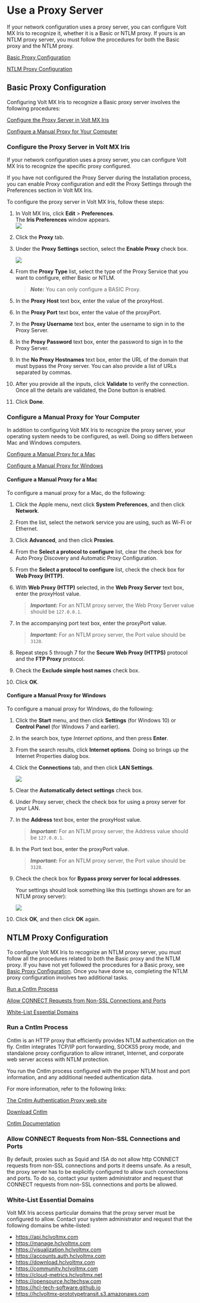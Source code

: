                           


Use a Proxy Server
==================

If your network configuration uses a proxy server, you can configure Volt MX Iris to recognize it, whether it is a Basic or NTLM proxy. If yours is an NTLM proxy server, you must follow the procedures for both the Basic proxy and the NTLM proxy.

[Basic Proxy Configuration](#basic-proxy-configuration)

[NTLM Proxy Configuration](#ntlm-proxy-configuration)

Basic Proxy Configuration
-------------------------

Configuring Volt MX Iris to recognize a Basic proxy server involves the following procedures:

[Configure the Proxy Server in Volt MX Iris](#configure-the-proxy-server-in)

[Configure a Manual Proxy for Your Computer](#configure-a-manual-proxy-for-your-computer)

### Configure the Proxy Server in Volt MX Iris

If your network configuration uses a proxy server, you can configure Volt MX Iris to recognize the specific proxy configured.

If you have not configured the Proxy Server during the Installation process, you can enable Proxy configuration and edit the Proxy Settings through the Preferences section in Volt MX Iris.

To configure the proxy server in Volt MX Iris, follow these steps:

1.  In Volt MX Iris, click **Edit** > **Preferences**.  
    The **Iris Preferences** window appears.  
    ![](Resources/Images/Preference_Option_248x319.png)
2.  Click the **Proxy** tab.
3.  Under the **Proxy Settings** section, select the **Enable Proxy** check box.  
      
    ![](Resources/Images/Proxy_Prefer.png)
4.  From the **Proxy Type** list, select the type of the Proxy Service that you want to configure, either Basic or NTLM.
    
    > **_Note:_** You can only configure a BASIC Proxy.
    
5.  In the **Proxy Host** text box, enter the value of the proxyHost.
6.  In the **Proxy Port** text box, enter the value of the proxyPort.
7.  In the **Proxy Username** text box, enter the username to sign in to the Proxy Server.
8.  In the **Proxy Password** text box, enter the password to sign in to the Proxy Server.
9.  In the **No Proxy Hostnames** text box, enter the URL of the domain that must bypass the Proxy server. You can also provide a list of URLs separated by commas.
10.  After you provide all the inputs, click **Validate** to verify the connection.  
    Once all the details are validated, the Done button is enabled.
11.  Click **Done**.

### Configure a Manual Proxy for Your Computer

In addition to configuring Volt MX Iris to recognize the proxy server, your operating system needs to be configured, as well. Doing so differs between Mac and Windows computers.

[Configure a Manual Proxy for a Mac](#configure-a-manual-proxy-for-a-mac)

[Configure a Manual Proxy for Windows](#configure-a-manual-proxy-for-windows)

#### Configure a Manual Proxy for a Mac

To configure a manual proxy for a Mac, do the following:

1.  Click the Apple menu, next click **System Preferences**, and
    then click **Network**.
2.  From the list, select the network service you are using, such as
     Wi-Fi or Ethernet.
3.  Click **Advanced**, and then click **Proxies**.
4.  From the **Select a protocol to configure** list, clear the
    check box for Auto Proxy Discovery and Automatic Proxy Configuration.
5.  From the **Select a protocol to configure** list, check the
    check box for **Web Proxy (HTTP)**.
6.  With **Web Proxy (HTTP)** selected, in the **Web Proxy Server** 
    text box, enter the proxyHost value.

     > **_Important:_** For an NTLM proxy server, the Web Proxy Server value should be `127.0.0.1`.

7.  In the accompanying port text box, enter the proxyPort value.

     > **_Important:_** For an NTLM proxy server, the Port value should be `3128`.

8.  Repeat steps 5 through 7 for the **Secure Web Proxy (HTTPS)**
    protocol and the **FTP Proxy** protocol.
9.  Check the **Exclude simple host names** check box.
10.  Click **OK**.

#### Configure a Manual Proxy for Windows

To configure a manual proxy for Windows, do the following:

1.  Click the **Start** menu, and then click **Settings** (for
    Windows 10) or **Control Panel** (for Windows 7 and earlier).
2.  In the search box, type _Internet options_, and then press
    **Enter**.
3.  From the search results, click **Internet options**. Doing so
    brings up the Internet Properties dialog box.
4.  Click the **Connections** tab, and then click **LAN Settings**.

    ![](Resources/Images/ManProxyServerWin01.png)

5.  Clear the **Automatically detect settings** check box.
6.  Under Proxy server, check the check box for using a proxy server 
    for your LAN.
7.  In the **Address** text box, enter the proxyHost value.

    > **_Important:_** For an NTLM proxy server, the Address value should be `127.0.0.1`.

8.  In the Port text box, enter the proxyPort value.

    > **_Important:_** For an NTLM proxy server, the Port value should be `3128`.

9.  Check the check box for **Bypass proxy server for local addresses**.

      Your settings should look something like this (settings shown are for an NTLM proxy server):

      ![](Resources/Images/ManProxyServerWin02.png)

10.  Click **OK**, and then click **OK** again.

NTLM Proxy Configuration
------------------------

To configure Volt MX Iris to recognize an NTLM proxy server, you must follow all the procedures related to both the Basic proxy and the NTLM proxy. If you have not yet followed the procedures for a Basic proxy, see [Basic Proxy Configuration](#basic-proxy-configuration). Once you have done so, completing the NTLM proxy configuration involves two additional tasks.

[Run a Cntlm Process](#run-a-cntlm-process)

[Allow CONNECT Requests from Non-SSL Connections and Ports](#allow-connect-requests-from-non-ssl-connections-and-ports)

[White-List Essential Domains](#white-list-essential-domains)

### Run a Cntlm Process

Cntlm is an HTTP proxy that efficiently provides NTLM authentication on the fly. Cntlm integrates TCP/IP port forwarding, SOCKS5 proxy mode, and standalone proxy configuration to allow intranet, Internet, and corporate web server access with NTLM protection.

You run the Cntlm process configured with the proper NTLM host and port information, and any additional needed authentication data.

For more information, refer to the following links:

[The Cntlm Authentication Proxy web site](http://cntlm.sourceforge.net/)

[Download Cntlm](https://sourceforge.net/projects/cntlm/)

[Cntlm Documentation](http://cntlm.sourceforge.net/cntlm_manual.pdf)

### Allow CONNECT Requests from Non-SSL Connections and Ports

By default, proxies such as Squid and ISA do not allow http CONNECT requests from non-SSL connections and ports it deems unsafe. As a result, the proxy server has to be explicitly configured to allow such connections and ports. To do so, contact your system administrator and request that CONNECT requests from non-SSL connections and ports be allowed.

### White-List Essential Domains

Volt MX  Iris access particular domains that the proxy server must be configured to allow. Contact your system administrator and request that the following domains be white-listed:

- https://api.hclvoltmx.com
- https://manage.hclvoltmx.com
- https://visualization.hclvoltmx.com
- https://accounts.auth.hclvoltmx.com
- https://download.hclvoltmx.com
- https://community.hclvoltmx.com
- https://cloud-metrics.hclvoltmx.net
- https://opensource.hcltechsw.com
- https://hcl-tech-software.github.io
- https://hclvoltmx-prototypetransit.s3.amazonaws.com
